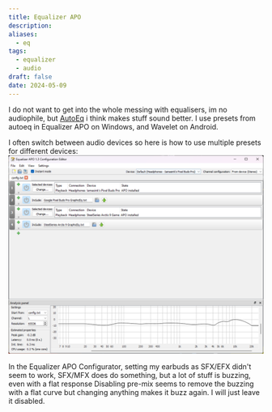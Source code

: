```yaml
---
title: Equalizer APO
description: 
aliases:
  - eq
tags:
  - equalizer
  - audio
draft: false
date: 2024-05-09
---
```

I do not want to get into the whole messing with equalisers, im no audiophile, but [AutoEq](https://autoeq.app/) i think makes stuff sound better. 
I use presets from autoeq in Equalizer APO on Windows, and Wavelet on Android.

I often switch between audio devices so here is how to use multiple presets for different devices:
![Pasted image 20240509183850.png](Attachments/Pasted%20image%2020240509183850.png)

In the Equalizer APO Configurator, setting my earbuds as SFX/EFX didn't seem to work, SFX/MFX does do something, but a lot of stuff is buzzing, even with a flat response 
Disabling pre-mix seems to remove the buzzing with a flat curve but changing anything makes it buzz again. I will just leave it disabled.

